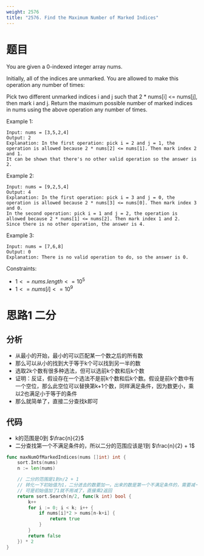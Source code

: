 ```yaml
---
weight: 2576
title: "2576. Find the Maximum Number of Marked Indices"
---
```


# 题目

You are given a 0-indexed integer array nums.

Initially, all of the indices are unmarked. You are allowed to make this operation any number of times:

Pick two different unmarked indices i and j such that 2 * nums[i] <= nums[j], then mark i and j.
Return the maximum possible number of marked indices in nums using the above operation any number of times.

Example 1:

```
Input: nums = [3,5,2,4]
Output: 2
Explanation: In the first operation: pick i = 2 and j = 1, the operation is allowed because 2 * nums[2] <= nums[1]. Then mark index 2 and 1.
It can be shown that there's no other valid operation so the answer is 2.
```

Example 2:

```
Input: nums = [9,2,5,4]
Output: 4
Explanation: In the first operation: pick i = 3 and j = 0, the operation is allowed because 2 * nums[3] <= nums[0]. Then mark index 3 and 0.
In the second operation: pick i = 1 and j = 2, the operation is allowed because 2 * nums[1] <= nums[2]. Then mark index 1 and 2.
Since there is no other operation, the answer is 4.
```

Example 3:

```
Input: nums = [7,6,8]
Output: 0
Explanation: There is no valid operation to do, so the answer is 0.
```

Constraints:

- $1 <= nums.length <= 10^5$
- $1 <= nums[i] <= 10^9$

# 思路1 二分

## 分析

- 从最小的开始，最小的可以匹配某一个数之后的所有数
- 那么可以从小的找到大于等于k个可以找到另一半的数
- 选取2k个数有很多种选法，但可以选前k个数和后k个数
- 证明：反证，假设存在一个选法不是前k个数和后k个数。假设是前k个数中有一个空位，那么此空位可以替换第k+1个数，同样满足条件，因为数更小，乘以2也满足小于等于的条件
- 那么就简单了，直接二分查找k即可

## 代码

- k的范围是0到 $\frac{n}{2}$
- 二分查找第一个不满足条件的，所以二分的范围应该是1到 $\frac{n}{2} + 1$

```go
func maxNumOfMarkedIndices(nums []int) int {
	sort.Ints(nums)
	n := len(nums)

	// 二分的范围是1到n/2 + 1
	// 转化一下初始值为1，二分进去的数要加一，出来的数是第一个不满足条件的，需要减一乘2
	// 可是初始值加了1就不用减了，直接乘2返回
	return sort.Search(n/2, func(k int) bool {
		k++
		for i := 0; i < k; i++ {
			if nums[i]*2 > nums[n-k+i] {
				return true
			}
		}
		return false
	}) * 2
}
```
